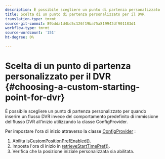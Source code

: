```yaml
---
description: È possibile scegliere un punto di partenza personalizzato per quando inserire un flusso DVR invece del comportamento predefinito di immissione del flusso DVR all'inizio utilizzando la classe ConfigProvider.
title: Scelta di un punto di partenza personalizzato per il DVR
translation-type: tm+mt
source-git-commit: 89bdda1d4bd5c126f19ba75a819942df901183d1
workflow-type: tm+mt
source-wordcount: '151'
ht-degree: 0%

---
```



# Scelta di un punto di partenza personalizzato per il DVR {#choosing-a-custom-starting-point-for-dvr}

È possibile scegliere un punto di partenza personalizzato per quando inserire un flusso DVR invece del comportamento predefinito di immissione del flusso DVR all&#39;inizio utilizzando la classe ConfigProvider.

Per impostare l&#39;ora di inizio attraverso la classe [ConfigProvider](https://help.adobe.com/en_US/primetime/api/reference_implementation/android/javadoc/com/adobe/primetime/reference/config/ConfigProvider.html) :

1. Abilita [isCustomPositionPrefEnabled()](https://help.adobe.com/en_US/primetime/api/reference_implementation/android/javadoc/com/adobe/primetime/reference/config/ConfigProvider.html#isCustomPositionPrefEnabled()).
1. Imposta l&#39;ora di inizio in [retrieveStartTimePref()](https://help.adobe.com/en_US/primetime/api/reference_implementation/android/javadoc/com/adobe/primetime/reference/config/IPlaybackConfig.html#iretrieveStartTimePref()).
1. Verifica che la posizione iniziale personalizzata sia abilitata.
